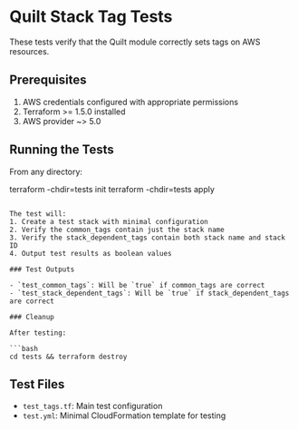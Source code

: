 # Quilt Stack Tag Tests

These tests verify that the Quilt module correctly sets tags on AWS resources.

## Prerequisites

1. AWS credentials configured with appropriate permissions
2. Terraform >= 1.5.0 installed
3. AWS provider ~> 5.0

## Running the Tests

From any directory:

terraform -chdir=tests init
terraform -chdir=tests apply
```

The test will:
1. Create a test stack with minimal configuration
2. Verify the common_tags contain just the stack name
3. Verify the stack_dependent_tags contain both stack name and stack ID
4. Output test results as boolean values

### Test Outputs

- `test_common_tags`: Will be `true` if common_tags are correct
- `test_stack_dependent_tags`: Will be `true` if stack_dependent_tags are correct

### Cleanup

After testing:

```bash
cd tests && terraform destroy
```

## Test Files

- `test_tags.tf`: Main test configuration
- `test.yml`: Minimal CloudFormation template for testing

